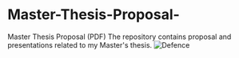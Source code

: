# Master-Thesis-Proposal-
Master Thesis Proposal (PDF)
The repository contains proposal and presentations related to my Master's thesis. 
![Defence](https://github.com/user-attachments/assets/f6d8d7b8-6faf-4730-ac2d-6c4be7a0069b)
